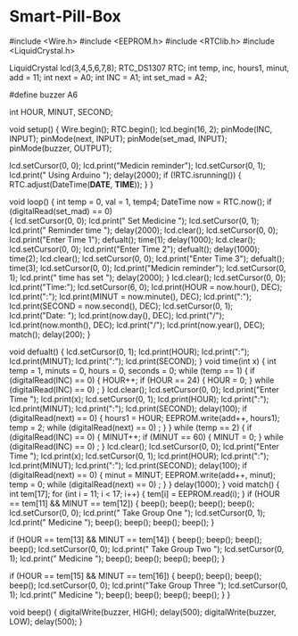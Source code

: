 # Smart-Pill-Box
#include <Wire.h>
#include <EEPROM.h>
#include <RTClib.h>
#include <LiquidCrystal.h>
 
LiquidCrystal lcd(3,4,5,6,7,8);
RTC_DS1307 RTC;
int temp, inc, hours1, minut, add = 11;
int next = A0;
int INC = A1;
int set_mad = A2;
 
#define buzzer A6
 
int HOUR, MINUT, SECOND;
 
void setup() {
  Wire.begin();
  RTC.begin();
  lcd.begin(16, 2);
  pinMode(INC, INPUT);
  pinMode(next, INPUT);
  pinMode(set_mad, INPUT);
  pinMode(buzzer, OUTPUT);
 
  lcd.setCursor(0, 0);
  lcd.print("Medicin reminder");
  lcd.setCursor(0, 1);
  lcd.print(" Using Arduino  ");
  delay(2000);
  if (!RTC.isrunning()) {
    RTC.adjust(DateTime(__DATE__, __TIME__));
  }
}
 
void loop() {
  int temp = 0, val = 1, temp4;
  DateTime now = RTC.now();
  if (digitalRead(set_mad) == 0)  
  {
    lcd.setCursor(0, 0);
    lcd.print("  Set Medicine  ");
    lcd.setCursor(0, 1);
    lcd.print("  Reminder time ");
    delay(2000);
    lcd.clear();
    lcd.setCursor(0, 0);
    lcd.print("Enter Time 1");
    defualt();
    time(1);
    delay(1000);
    lcd.clear();
    lcd.setCursor(0, 0);
    lcd.print("Enter Time 2");
    defualt();
    delay(1000);
    time(2);
    lcd.clear();
    lcd.setCursor(0, 0);
    lcd.print("Enter Time 3");
    defualt();
    time(3);
    lcd.setCursor(0, 0);
    lcd.print("Medicin reminder");
    lcd.setCursor(0, 1);
    lcd.print("  time has set  ");
    delay(2000);
  }
  lcd.clear();
  lcd.setCursor(0, 0);
  lcd.print("Time:");
  lcd.setCursor(6, 0);
  lcd.print(HOUR = now.hour(), DEC);
  lcd.print(":");
  lcd.print(MINUT = now.minute(), DEC);
  lcd.print(":");
  lcd.print(SECOND = now.second(), DEC);
  lcd.setCursor(0, 1);
  lcd.print("Date: ");
  lcd.print(now.day(), DEC);
  lcd.print("/");
  lcd.print(now.month(), DEC);
  lcd.print("/");
  lcd.print(now.year(), DEC);
  match();
  delay(200);
}
 
void defualt() {
  lcd.setCursor(0, 1);
  lcd.print(HOUR);
  lcd.print(":");
  lcd.print(MINUT);
  lcd.print(":");
  lcd.print(SECOND);
}
void time(int x) {
  int temp = 1, minuts = 0, hours = 0, seconds = 0;
  while (temp == 1) {
    if (digitalRead(INC) == 0) {
      HOUR++;
      if (HOUR == 24) {
        HOUR = 0;
      }
      while (digitalRead(INC) == 0)
        ;
    }
    lcd.clear();
    lcd.setCursor(0, 0);
    lcd.print("Enter Time ");
    lcd.print(x);
    lcd.setCursor(0, 1);
    lcd.print(HOUR);
    lcd.print(":");
    lcd.print(MINUT);
    lcd.print(":");
    lcd.print(SECOND);
    delay(100);
    if (digitalRead(next) == 0) {
      hours1 = HOUR;
      EEPROM.write(add++, hours1);
      temp = 2;
      while (digitalRead(next) == 0)
        ;
    }
  }
  while (temp == 2) {
    if (digitalRead(INC) == 0) {
      MINUT++;
      if (MINUT == 60) { MINUT = 0; }
      while (digitalRead(INC) == 0)
        ;
    }
    lcd.clear();
    lcd.setCursor(0, 0);
    lcd.print("Enter Time ");
    lcd.print(x);
    lcd.setCursor(0, 1);
    lcd.print(HOUR);
    lcd.print(":");
    lcd.print(MINUT);
    lcd.print(":");
    lcd.print(SECOND);
    delay(100);
    if (digitalRead(next) == 0) {
      minut = MINUT;
      EEPROM.write(add++, minut);
      temp = 0;
      while (digitalRead(next) == 0)
        ;
    }
  }
  delay(1000);
}
void match() {
  int tem[17];
  for (int i = 11; i < 17; i++) {
    tem[i] = EEPROM.read(i);
  }
  if (HOUR == tem[11] && MINUT == tem[12]) {
    beep();
    beep();
    beep();
    beep();
    lcd.setCursor(0, 0);
    lcd.print("  Take Group One  ");
    lcd.setCursor(0, 1);
    lcd.print("     Medicine     ");
    beep();
    beep();
    beep();
    beep();
  }
 
  if (HOUR == tem[13] && MINUT == tem[14]) {
    beep();
    beep();
    beep();
    beep();
    lcd.setCursor(0, 0);
    lcd.print("  Take Group Two  ");
    lcd.setCursor(0, 1);
    lcd.print("     Medicine     ");
    beep();
    beep();
    beep();
    beep();
  }
 
 
  if (HOUR == tem[15] && MINUT == tem[16]) {
    beep();
    beep();
    beep();
    beep();
    lcd.setCursor(0, 0);
    lcd.print("Take Group Three ");
    lcd.setCursor(0, 1);
    lcd.print("     Medicine    ");
    beep();
    beep();
    beep();
    beep();
  }
}
 
void beep() {
  digitalWrite(buzzer, HIGH);
  delay(500);
  digitalWrite(buzzer, LOW);
  delay(500);
}
